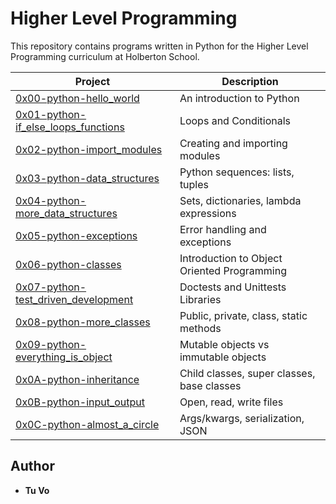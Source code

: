 # Higher Level Programming
This repository contains programs written in Python for the Higher Level Programming curriculum at Holberton School.

| Project                                      | Description |
| -------------------------------------------- | ----------- |
| [0x00-python-hello_world](./0x00-python-hello_world) | An introduction to Python |
| [0x01-python-if_else_loops_functions](./0x01-python-if_else_loops_functions) | Loops and Conditionals |
| [0x02-python-import_modules](./0x02-python-import_modules) | Creating and importing modules |
| [0x03-python-data_structures](./0x03-python-data_structures)| Python sequences: lists, tuples |
| [0x04-python-more_data_structures](./0x04-python-more_data_structures)| Sets, dictionaries, lambda expressions | 
| [0x05-python-exceptions](./0x05-python-exceptions) | Error handling and exceptions |
| [0x06-python-classes](./0x06-python-classes) | Introduction to Object Oriented Programming |
| [0x07-python-test_driven_development]() | Doctests and Unittests Libraries |
| [0x08-python-more_classes](./0x08-python-more_classes) | Public, private, class, static methods |
| [0x09-python-everything_is_object](./0x09-python-everything_is_object) | Mutable objects vs immutable objects |
| [0x0A-python-inheritance](./0x0A-python-inheritance) | Child classes, super classes, base classes |
| [0x0B-python-input_output](./0x0B-python-input_output) | Open, read, write files |
| [0x0C-python-almost_a_circle](./0x0C-python-almost_a_circle) | Args/kwargs, serialization, JSON |

## Author
* __Tu Vo__
